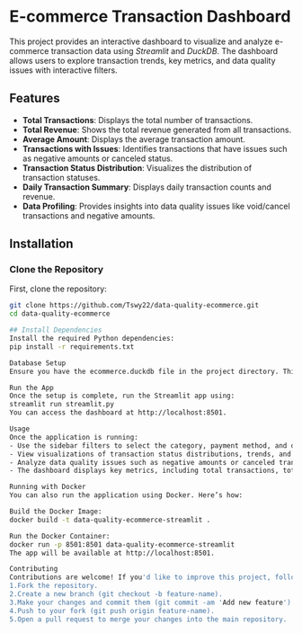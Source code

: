 # E-commerce Transaction Dashboard

This project provides an interactive dashboard to visualize and analyze e-commerce transaction data using *Streamlit* and *DuckDB*. The dashboard allows users to explore transaction trends, key metrics, and data quality issues with interactive filters.

## Features
- **Total Transactions**: Displays the total number of transactions.
- **Total Revenue**: Shows the total revenue generated from all transactions.
- **Average Amount**: Displays the average transaction amount.
- **Transactions with Issues**: Identifies transactions that have issues such as negative amounts or canceled status.
- **Transaction Status Distribution**: Visualizes the distribution of transaction statuses.
- **Daily Transaction Summary**: Displays daily transaction counts and revenue.
- **Data Profiling**: Provides insights into data quality issues like void/cancel transactions and negative amounts.

## Installation

### Clone the Repository
First, clone the repository:
```bash
git clone https://github.com/Tswy22/data-quality-ecommerce.git
cd data-quality-ecommerce

## Install Dependencies
Install the required Python dependencies:
pip install -r requirements.txt

Database Setup
Ensure you have the ecommerce.duckdb file in the project directory. This file should contain the transaction data. If you don’t have the data, you’ll need to load or generate the DuckDB file yourself.

Run the App
Once the setup is complete, run the Streamlit app using:
streamlit run streamlit.py
You can access the dashboard at http://localhost:8501.

Usage
Once the application is running:
- Use the sidebar filters to select the category, payment method, and date range for transactions.
- View visualizations of transaction status distributions, trends, and daily summaries.
- Analyze data quality issues such as negative amounts or canceled transactions.
- The dashboard displays key metrics, including total transactions, total revenue, and average amount.

Running with Docker
You can also run the application using Docker. Here’s how:

Build the Docker Image:
docker build -t data-quality-ecommerce-streamlit .

Run the Docker Container:
docker run -p 8501:8501 data-quality-ecommerce-streamlit
The app will be available at http://localhost:8501.

Contributing
Contributions are welcome! If you'd like to improve this project, follow these steps:
1.Fork the repository.
2.Create a new branch (git checkout -b feature-name).
3.Make your changes and commit them (git commit -am 'Add new feature').
4.Push to your fork (git push origin feature-name).
5.Open a pull request to merge your changes into the main repository.
